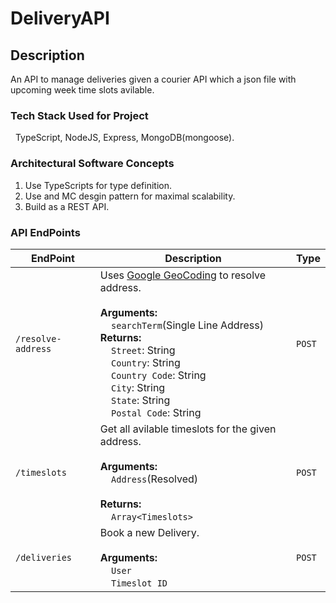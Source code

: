 # DeliveryAPI

## Description
An API to manage deliveries given a courier API which a json file with upcoming week time slots avilable.

### Tech Stack Used for Project
&nbsp; TypeScript, NodeJS, Express, MongoDB(mongoose).

### Architectural Software Concepts
1. Use TypeScripts for type definition.
2. Use and MC desgin pattern for maximal scalability.
3. Build as a REST API.

### API EndPoints
|EndPoint|Description|Type|
|----|----|----|
|```/resolve-address```|Uses [Google GeoCoding](https://developers.google.com/maps/documentation/geocoding/overview) to resolve address.<br><br>__Arguments:__<br> &nbsp;&nbsp;&nbsp;&nbsp;```searchTerm```(Single Line Address)<br>__Returns:__<br> &nbsp;&nbsp;&nbsp;&nbsp;```Street```: String <br> &nbsp;&nbsp;&nbsp;&nbsp;```Country```: String <br>&nbsp;&nbsp;&nbsp;&nbsp;```Country Code```: String <br> &nbsp;&nbsp;&nbsp;&nbsp;```City```: String <br> &nbsp;&nbsp;&nbsp;&nbsp;```State```: String <br> &nbsp;&nbsp;&nbsp;&nbsp;```Postal Code```: String|```POST```|
|```/timeslots```|Get all avilable timeslots for the given address.<br><br>__Arguments:__<br> &nbsp;&nbsp;&nbsp;&nbsp;```Address```(Resolved) <br><br>__Returns:__<br>&nbsp;&nbsp;&nbsp;&nbsp;```Array<Timeslots>```|```POST```|
|```/deliveries```|Book a new Delivery.<br><br>__Arguments:__<br>&nbsp;&nbsp;&nbsp;&nbsp;```User```<br>&nbsp;&nbsp;&nbsp;&nbsp;```Timeslot ID```|```POST```|





